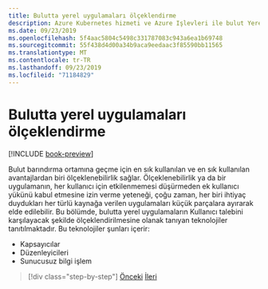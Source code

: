 ```yaml
---
title: Bulutta yerel uygulamaları ölçeklendirme
description: Azure Kubernetes hizmeti ve Azure Işlevleri ile bulut Yerel uygulamalarını ölçeklendirerek Kullanıcı talebini uygun maliyetli bir şekilde karşılayın.
ms.date: 09/23/2019
ms.openlocfilehash: 5f4aac5804c5498c331787083c943a6ea1b69748
ms.sourcegitcommit: 55f438d4d00a34b9aca9eedaac3f85590bb11565
ms.translationtype: MT
ms.contentlocale: tr-TR
ms.lasthandoff: 09/23/2019
ms.locfileid: "71184829"
---
```

# <a name="scaling-cloud-native-applications"></a>Bulutta yerel uygulamaları ölçeklendirme

[!INCLUDE [book-preview](../../../includes/book-preview.md)]

Bulut barındırma ortamına geçme için en sık kullanılan ve en sık kullanılan avantajlardan biri ölçeklenebilirlik sağlar. Ölçeklenebilirlik ya da bir uygulamanın, her kullanıcı için etkilenmemesi düşürmeden ek kullanıcı yükünü kabul etmesine izin verme yeteneği, çoğu zaman, her biri ihtiyaç duydukları her türlü kaynağa verilen uygulamaları küçük parçalara ayırarak elde edilebilir. Bu bölümde, bulutta yerel uygulamaların Kullanıcı talebini karşılayacak şekilde ölçeklendirilmesine olanak tanıyan teknolojiler tanıtılmaktadır. Bu teknolojiler şunları içerir:

- Kapsayıcılar
- Düzenleyicileri
- Sunucusuz bilgi işlem

>[!div class="step-by-step"]
>[Önceki](centralized-configuration.md)
>[İleri](leverage-containers-orchestrators.md)
